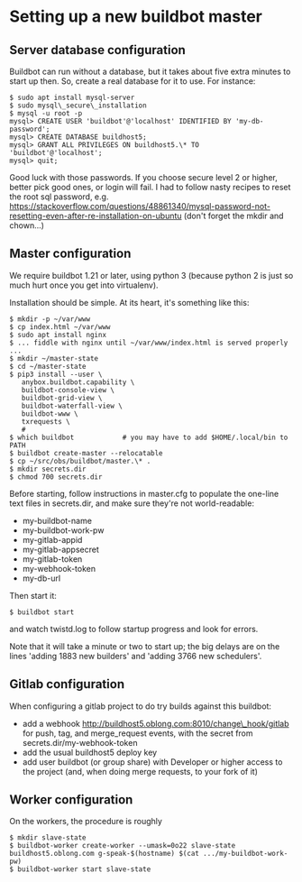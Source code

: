 # Setting up a new buildbot master

## Server database configuration

Buildbot can run without a database, but it takes about five extra
minutes to start up then.  So, create a real database for it to use.
For instance:
```
$ sudo apt install mysql-server
$ sudo mysql\_secure\_installation
$ mysql -u root -p
mysql> CREATE USER 'buildbot'@'localhost' IDENTIFIED BY 'my-db-password';
mysql> CREATE DATABASE buildhost5;
mysql> GRANT ALL PRIVILEGES ON buildhost5.\* TO 'buildbot'@'localhost';
mysql> quit;
```

Good luck with those passwords.  If you choose secure level 2 or higher,
better pick good ones, or login will fail.
I had to follow nasty recipes to reset the root sql password, e.g.
https://stackoverflow.com/questions/48861340/mysql-password-not-resetting-even-after-re-installation-on-ubuntu
(don't forget the mkdir and chown...)

## Master configuration

We require buildbot 1.21 or later, using python 3 (because python 2 is
just so much hurt once you get into virtualenv).

Installation should be simple.  At its heart, it's something like this:

```
$ mkdir -p ~/var/www
$ cp index.html ~/var/www
$ sudo apt install nginx
$ ... fiddle with nginx until ~/var/www/index.html is served properly ...
$ mkdir ~/master-state
$ cd ~/master-state
$ pip3 install --user \
   anybox.buildbot.capability \
   buildbot-console-view \
   buildbot-grid-view \
   buildbot-waterfall-view \
   buildbot-www \
   txrequests \
   #
$ which buildbot            # you may have to add $HOME/.local/bin to PATH
$ buildbot create-master --relocatable
$ cp ~/src/obs/buildbot/master.\* .
$ mkdir secrets.dir
$ chmod 700 secrets.dir
```

Before starting, follow instructions in master.cfg to populate
the one-line text files in secrets.dir, and make sure they're not
world-readable:

- my-buildbot-name
- my-buildbot-work-pw
- my-gitlab-appid
- my-gitlab-appsecret
- my-gitlab-token
- my-webhook-token
- my-db-url

Then start it:
```
$ buildbot start
```
and watch twistd.log to follow startup progress and look for errors.

Note that it will take a minute or two to start up; the big delays
are on the lines 'adding 1883 new builders' and 'adding 3766 new schedulers'.


## Gitlab configuration

When configuring a gitlab project to do try builds against this buildbot:
- add a webhook http://buildhost5.oblong.com:8010/change\_hook/gitlab for push, tag, and merge\_request events, with the secret from secrets.dir/my-webhook-token
- add the usual buildhost5 deploy key
- add user buildbot (or group share) with Developer or higher access to the project (and, when doing merge requests, to your fork of it)

## Worker configuration

On the workers, the procedure is roughly
```
$ mkdir slave-state
$ buildbot-worker create-worker --umask=0o22 slave-state buildhost5.oblong.com g-speak-$(hostname) $(cat .../my-buildbot-work-pw)
$ buildbot-worker start slave-state
```


